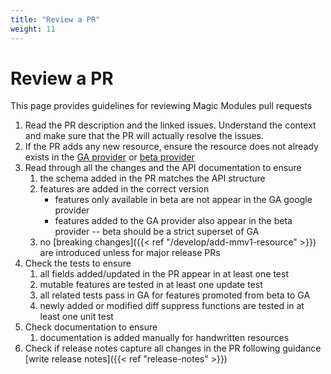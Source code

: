 ```yaml
---
title: "Review a PR"
weight: 11
---
```


# Review a PR

This page provides guidelines for reviewing Magic Modules pull requests

1. Read the PR description and the linked issues. Understand the context and make sure that the PR will actually resolve the issues.
2. If the PR adds any new resource, ensure the resource does not already exists in the [GA provider](https://github.com/hashicorp/terraform-provider-google) or [beta provider](https://github.com/hashicorp/terraform-provider-google-beta)
1. Read through all the changes and the API documentation to ensure
   1. the schema added in the PR matches the API structure
   1. features are added in the correct version 
      * features only available in beta are not appear in the GA google provider
      * features added to the GA provider also appear in the beta provider -- beta should be a strict superset of GA 
   1. no [breaking changes]({{< ref "/develop/add-mmv1-resource" >}}) are introduced unless for major release PRs
1. Check the tests to ensure
   1. all fields added/updated in the PR appear in at least one test 
   1. mutable features are tested in at least one update test
   1. all related tests pass in GA for features promoted from beta to GA
   1. newly added or modified diff suppress functions are tested in at least one unit test
1. Check documentation to ensure
   1. documentation is added manually for handwritten resources
1. Check if release notes capture all changes in the PR following guidance [write release notes]({{< ref "release-notes" >}})




